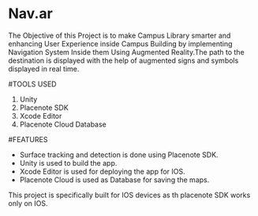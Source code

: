# Nav.ar

The Objective of this Project is to make Campus Library smarter and enhancing User Experience inside Campus Building by implementing Navigation System Inside them Using Augmented Reality.The path to the destination is displayed with the help of augmented signs and symbols displayed in real time.

#TOOLS USED

1. Unity
2. Placenote SDK
3. Xcode Editor
4. Placenote Cloud Database


#FEATURES

- Surface tracking and detection is done using Placenote SDK.
- Unity is used to build the app.
- Xcode Editor is used for deploying the app for IOS.
- Placenote Cloud is used as Database for saving the maps.

This project is specifically built for IOS devices as th placenote SDK works only on IOS. 

